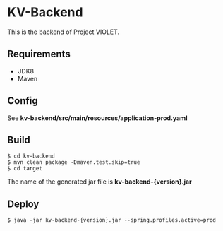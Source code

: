# KV-Backend

This is the backend of Project VIOLET.

## Requirements

- JDK8
- Maven

## Config

See **kv-backend/src/main/resources/application-prod.yaml**

## Build

```shell
$ cd kv-backend
$ mvn clean package -Dmaven.test.skip=true
$ cd target
```

The name of the generated jar file is **kv-backend-{version}.jar**

## Deploy

```shell
$ java -jar kv-backend-{version}.jar --spring.profiles.active=prod
```
